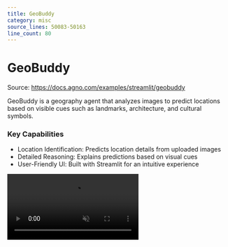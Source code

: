 ```yaml
---
title: GeoBuddy
category: misc
source_lines: 50083-50163
line_count: 80
---
```


# GeoBuddy
Source: https://docs.agno.com/examples/streamlit/geobuddy



GeoBuddy is a geography agent that analyzes images to predict locations based on visible cues such as landmarks, architecture, and cultural symbols.

### Key Capabilities

* Location Identification: Predicts location details from uploaded images
* Detailed Reasoning: Explains predictions based on visual cues
* User-Friendly Ul: Built with Streamlit for an intuitive experience

<video autoPlay muted controls className="w-full aspect-video" src="https://mintlify.s3.us-west-1.amazonaws.com/agno/videos/geobuddy.mp4" />

### Simple Examples to Try

* Landscape: A city skyline, a mountain panorama, or a famous landmark
* Architecture: Distinct buildings, bridges, or unique cityscapes
* Cultural Clues: Text on signboards, language hints, flags, or unique clothing

### Advanced Usage

Try providing images with subtle details, like store signs in different languages or iconic but less globally famous landmarks. GeoBuddy will attempt to reason more deeply about architectural style, environment (e.g. desert vs. tropical), and cultural references.

### Code

The complete code is available in the [Agno repository](https://github.com/agno-agi/agno).

### Usage

<Steps>
  <Step title="Clone the repository">
    ```bash
    git clone https://github.com/agno-agi/agno.git
    cd agno
    ```
  </Step>

  <Step title="Create a Virtual Environment">
    ```bash
    python3 -m venv .venv
    source .venv/bin/activate
    ```
  </Step>

  <Step title="Install Dependencies">
    ```bash
    pip install -r cookbook/examples/streamlit_apps/geobuddy/requirements.txt
    ```
  </Step>

  <Step title="Set up API Key">
    GeoBuddy uses the Google PaLM API for advanced image reasoning:

    ```bash
    export GOOGLE_API_KEY=***
    ```
  </Step>

  <Step title="Launch the App">
    ```bash
    streamlit run cookbook/examples/streamlit_apps/geobuddy/app.py
    ```
  </Step>

  <Step title="Open the App">
    Then, open [http://localhost:8501](http://localhost:8501) in your browser to start using GeoBuddy.
  </Step>
</Steps>

### Pro Tips

* High-Resolution Images: Clearer images with visible signboards or landmarks improve accuracy.
* Variety of Angles: Different angles (e.g. street-level vs. aerial views) can showcase unique clues.
* Contextual Clues: Sometimes minor details like license plates, local architectural elements or even vegetation can significantly influence the location guess.

Need help? Join our [Discourse community](https://community.agno.com) for support!


